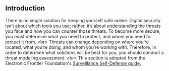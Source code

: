 
## Introduction

There is no single solution for keeping yourself safe online. Digital security isn’t about which tools you use; rather, it’s about understanding the threats you face and how you can counter those threats. To become more secure, you must determine what you need to protect, and whom you need to protect it from.
&lt;br&gt;
Threats can change depending on where you’re located, what you’re doing, and whom you’re working with. Therefore, in order to determine what solutions will be best for you, you should conduct a threat modeling assessment.
&lt;br&gt;
This section is adopted from the Electronic Frontier Foundation&#39;s [Surveillance Self-Defense guide.](https://ssd.eff.org/en/module/introduction-threat-modeling)
